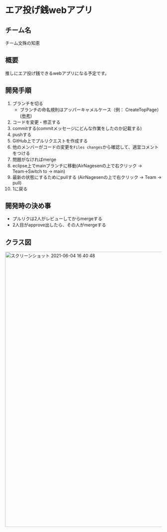 # エア投げ銭webアプリ

## チーム名
チーム文殊の知恵

## 概要
推しにエア投げ銭できるwebアプリになる予定です。

## 開発手順
1. ブランチを切る
	- ブランチの命名規則はアッパーキャメルケース（例： CreateTopPage）([参考](https://wa3.i-3-i.info/word13954.html))
2. コードを変更・修正する
3. commitする(commitメッセージにどんな作業をしたのか記載する)
4. pushする
5. GitHub上でプルリクエストを作成する
6. 他のメンバーがコードの変更を`Files changes`から確認して、適宜コメントをつける
7. 問題がなければmerge
8. eclipse上でmainブランチに移動(AirNagesenの上で右クリック → Team→Switch to → main)
9. 最新の状態にするためにpullする (AirNagesenの上で右クリック → Team → pull)
10. 1に戻る

## 開発時の決め事
- プルリクは2人がレビューしてからmergeする
- 2人目がapprove出したら、その人がmergeする

## クラス図
<img width="884" alt="スクリーンショット 2021-06-04 16 40 48" src="https://user-images.githubusercontent.com/66374097/120765402-24304500-c554-11eb-89e7-49042c99eda6.png">